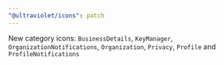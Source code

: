 ```yaml
---
"@ultraviolet/icons": patch
---
```


New category icons: `BusinessDetails`, `KeyManager`, `OrganizationNotifications`, `Organization`, `Privacy`, `Profile` and `ProfileNotifications`
